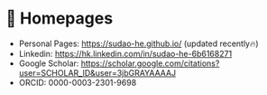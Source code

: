 # 📎 Homepages
- Personal Pages: https://sudao-he.github.io/ (updated recently🔥)
- Linkedin: https://hk.linkedin.com/in/sudao-he-6b6168271
- Google Scholar: https://scholar.google.com/citations?user=SCHOLAR_ID&user=3jbGRAYAAAAJ
- ORCID: 0000-0003-2301-9698
